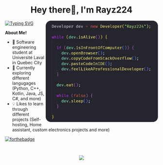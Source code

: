 <h1 align="center">Hey there👋, I'm Rayz224</h1>

<img align="right" src="https://github.com/Rayz224/Rayz224/blob/main/devLife.png" width="370" height="auto">

[![Typing SVG](https://readme-typing-svg.herokuapp.com?color=%2336BCF7&duration=2000&multiline=false&height=30&lines=Software+engineering+student+%F0%9F%91%80+)](https://git.io/typing-svg)

**About Me!**

- 💾 Software engineering student at Université Laval in Quebec City
- 🧾 Currently exploring different langugages (Python, C++, Kotlin, Java, JS, C#, and more) 
- 💡 Likes to learn through different projects (Self-hosting, Home assistant, custom electronics projects and more)


[![forthebadge](https://forthebadge.com/images/badges/built-by-developers.svg)](https://forthebadge.com)
<!--[![forthebadge](https://forthebadge.com/images/badges/fuck-it-ship-it.svg)](https://forthebadge.com) -->

<br/>

<p align="center">
  <img src="https://github-readme-streak-stats.herokuapp.com?user=Rayz224&theme=city-lights&hide_border=true&date_format=M%20j%5B%2C%20Y%5D" />
</p>
